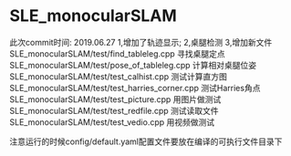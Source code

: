 # SLE_monocularSLAM
此次commit时间: 2019.06.27
1,增加了轨迹显示;
2,桌腿检测
3,增加新文件
  SLE_monocularSLAM/test/find_tableleg.cpp        寻找桌腿定点
  SLE_monocularSLAM/test/pose_of_tableleg.cpp     计算相对桌腿位姿
  SLE_monocularSLAM/test/test_calhist.cpp         测试计算直方图 
  SLE_monocularSLAM/test/test_harries_corner.cpp  测试Harries角点
  SLE_monocularSLAM/test/test_picture.cpp         用图片做测试
  SLE_monocularSLAM/test/test_redfile.cpp         测试读取文件
  SLE_monocularSLAM/test/test_vedio.cpp           用视频做测试

注意运行的时候config/default.yaml配置文件要放在编译的可执行文件目录下


